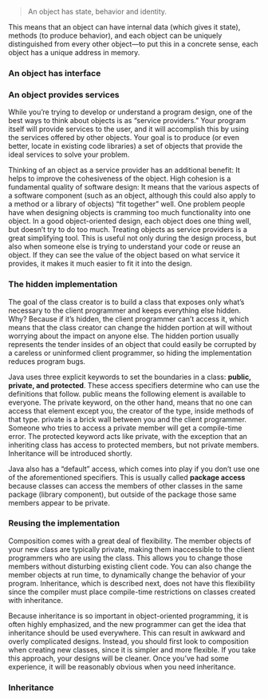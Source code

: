 > An object has state, behavior and identity.

This means that an object can have internal data (which gives it state), methods (to produce behavior), and each object can be uniquely distinguished from every other object—to put this in a concrete sense, each object has a unique address in memory.

### An object has interface

### An object provides services
While you’re trying to develop or understand a program design, one of the best ways to think about objects is as “service providers.” Your program itself will provide services to the user, and it will accomplish this by using the services offered by other objects. Your goal is to produce (or even better, locate in existing code libraries) a set of objects that provide the ideal services to solve your problem.

Thinking of an object as a service provider has an additional benefit: It helps to improve the cohesiveness of the object. High cohesion is a fundamental quality of software design: It means that the various aspects of a software component (such as an object, although this could also apply to a method or a library of objects) “fit together” well. One problem people have when designing objects is cramming too much functionality into one object. In a good object-oriented design, each object does one thing well, but doesn’t try to do too much. Treating objects as service providers is a great simplifying tool. This is useful not only during the design process, but also when someone else is trying to understand your code or reuse an object. If they can see the value of the object based on what service it provides, it makes it much easier to fit it into the design.

### The hidden implementation
The goal of the class creator is to build a class that exposes only what’s necessary to the client programmer and keeps everything else hidden. Why? Because if it’s hidden, the client programmer can’t access it, which means that the class creator can change the hidden portion at will without worrying about the impact on anyone else. The hidden portion usually represents the tender insides of an object that could easily be corrupted by a careless or uninformed client programmer, so hiding the implementation reduces program bugs.

Java uses three explicit keywords to set the boundaries in a class: __public, private, and protected__. These access specifiers determine who can use the definitions that follow. public means the following element is available to everyone. The private keyword, on the other hand, means that no one can access that element except you, the creator of the type, inside methods of that type. private is a brick wall between you and the client programmer. Someone who tries to access a private member will get a compile-time error. The protected keyword acts like private, with the exception that an inheriting class has access to protected members, but not private members. Inheritance will be introduced shortly.

Java also has a “default” access, which comes into play if you don’t use one of the aforementioned specifiers. This is usually called __package access__ because classes can access the members of other classes in the same package (library component), but outside of the package those same members appear to be private.

### Reusing the implementation
Composition comes with a great deal of flexibility. The member objects of your new class are typically private, making them inaccessible to the client programmers who are using the class. This allows you to change those members without disturbing existing client code. You can also change the member objects at run time, to dynamically change the behavior of your program. Inheritance, which is described next, does not have this flexibility since the compiler must place compile-time restrictions on classes created with inheritance.

Because inheritance is so important in object-oriented programming, it is often highly emphasized, and the new programmer can get the idea that inheritance should be used everywhere. This can result in awkward and overly complicated designs. Instead, you should first look to composition when creating new classes, since it is simpler and more flexible. If you take this approach, your designs will be cleaner. Once you’ve had some experience, it will be reasonably obvious when you need inheritance.


### Inheritance




















